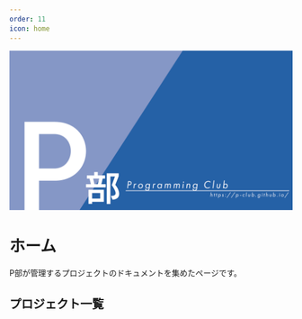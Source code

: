 ```yaml
---
order: 11
icon: home
---
```


![](/static/cover.png)

# ホーム

P部が管理するプロジェクトのドキュメントを集めたページです。

## プロジェクト一覧
